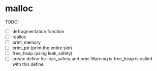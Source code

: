 # malloc

TODO:

- [ ] defragmentation function
- [ ] realloc
- [ ] print_memory
- [ ] print_ptr (print the entire slot) 
- [ ] free_heap (using leak_safety)
- [ ] create define for leak_safety and print Warning is free_heap is called with this define
